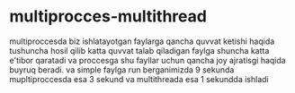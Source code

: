 # multiprocces-multithread
multiproccesda biz ishlatayotgan faylarga qancha quvvat ketishi haqida tushuncha hosil qilib katta quvvat talab qiladigan faylga shuncha katta e'tibor qaratadi va proccesga shu fayllar uchun qancha joy ajratisgi haqida buyruq beradi.
va simple faylga run berganimizda 9 sekunda mupltiproccesda esa 3 sekund va multithreada esa 1 sekundda ishladi
